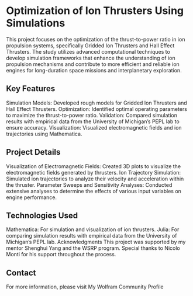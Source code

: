 # Optimization of Ion Thrusters Using Simulations
This project focuses on the optimization of the thrust-to-power ratio in ion propulsion systems, specifically Gridded Ion Thrusters and Hall Effect Thrusters. The study utilizes advanced computational techniques to develop simulation frameworks that enhance the understanding of ion propulsion mechanisms and contribute to more efficient and reliable ion engines for long-duration space missions and interplanetary exploration.

## Key Features
Simulation Models: Developed rough models for Gridded Ion Thrusters and Hall Effect Thrusters.
Optimization: Identified optimal operating parameters to maximize the thrust-to-power ratio.
Validation: Compared simulation results with empirical data from the University of Michigan’s PEPL lab to ensure accuracy.
Visualization: Visualized electromagnetic fields and ion trajectories using Mathematica.

## Project Details
Visualization of Electromagnetic Fields: Created 3D plots to visualize the electromagnetic fields generated by thrusters.
Ion Trajectory Simulation: Simulated ion trajectories to analyze their velocity and acceleration within the thruster.
Parameter Sweeps and Sensitivity Analyses: Conducted extensive analyses to determine the effects of various input variables on engine performance.

## Technologies Used
Mathematica: For simulation and visualization of ion thrusters.
Julia: For comparing simulation results with empirical data from the University of Michigan’s PEPL lab.
Acknowledgments
This project was supported by my mentor Shenghui Yang and the WSRP program. Special thanks to Nicolo Monti for his support throughout the process.

## Contact
For more information, please visit My Wolfram Community Profile
